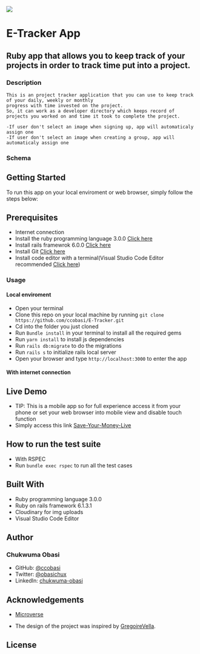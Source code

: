 ![](https://img.shields.io/badge/Microverse-blueviolet)

# **E-Tracker App**


## Ruby app that allows you to keep track of your projects in order to track time put into a project.


### Description

    This is an project tracker application that you can use to keep track of your daily, weekly or monthly
    progress with time invested on the project. 
    So, it can work as a developer directory which keeps record of projects you worked on and time it took to complete the project.

    -If user don't select an image when signing up, app will automaticaly assign one
    -If user don't select an image when creating a group, app will automaticaly assign one

### Schema



## Getting Started

To run this app on your local enviroment or web browser, simply follow the steps below:

## Prerequisites

- Internet connection
- Install the ruby programming language 3.0.0 [Click here](https://www.ruby-lang.org/en/documentation/installation/)
- Install rails framewrok 6.0.0 [Click here](https://rubyonrails.org/)
- Install Git [Click here](https://git-scm.com/)
- Install code editor with a terminal(Visual Studio Code Editor recommended [Click here](https://code.visualstudio.com/))

### Usage

#### Local enviroment

- Open your terminal
- Clone this repo on your local machine by running `git clone https://github.com/ccobasi/E-Tracker.git`
- Cd into the folder you just cloned
- Run `Bundle install` in your terminal to install all the required gems
- Run `yarn install` to install js dependencies
- Run `rails db:migrate` to do the migrations
- Run `rails s` to initialize rails local server
- Open your browser and type `http://localhost:3000` to enter the app

#### With internet connection

## Live Demo

- TIP: This is a mobile app so for full experience access it from your phone or set your web browser into mobile view and disable touch function
- Simply access this link [Save-Your-Money-Live](https://capstone-e-tracker.herokuapp.com/log)

## How to run the test suite

- With RSPEC
- Run `bundle exec rspec` to run all the test cases

## Built With

- Ruby programming language 3.0.0
- Ruby on rails framework 6.1.3.1
- Cloudinary for img uploads
- Visual Studio Code Editor

## Author

### Chukwuma Obasi

- GitHub: [@ccobasi](https://github.com/ccobasi)
- Twitter: [@obasichux](https://twitter.com/obasichux)
- LinkedIn: [chukwuma-obasi](https://www.linkedin.com/in/chukwuma-obasi/)

## Acknowledgements

- [Microverse](https://www.microverse.org)

- The design of the project was inspired by [GregoireVella](https://www.behance.net/gregoirevella).

## License

